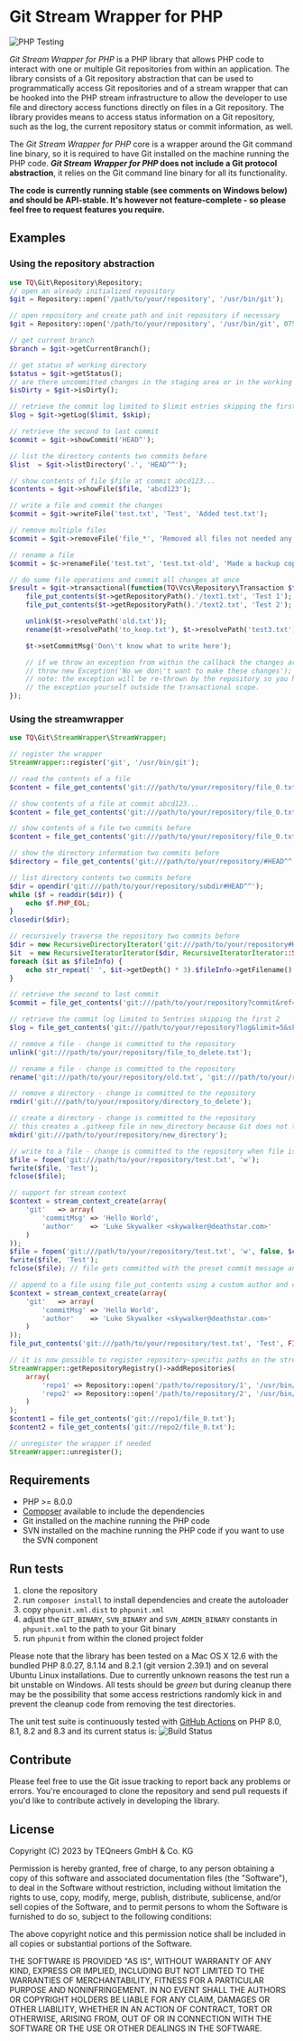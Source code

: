 Git Stream Wrapper for PHP
=========================

![PHP Testing](https://github.com/teqneers/PHP-Stream-Wrapper-for-Git/actions/workflows/php.yml/badge.svg)

*Git Stream Wrapper for PHP* is a PHP library that allows PHP code to interact with one or multiple Git repositories from within an application. The library consists of a Git repository abstraction that can be used to programmatically access Git repositories and of a stream wrapper that can be hooked into the PHP stream infrastructure to allow the developer to use file and directory access functions directly on files in a Git repository. The library provides means to access status information on a Git repository, such as the log, the current repository status or commit information, as well.

The *Git Stream Wrapper for PHP* core is a wrapper around the Git command line binary, so it is required to have Git installed on the machine running the PHP code. ***Git Stream Wrapper for PHP* does not include a Git protocol abstraction**, it relies on the Git command line binary for all its functionality.

**The code is currently running stable (see comments on Windows below) and should be API-stable. It's however not feature-complete - so please feel free to request features you require.**


Examples
--------

### Using the repository abstraction

```php
use TQ\Git\Repository\Repository;
// open an already initialized repository
$git = Repository::open('/path/to/your/repository', '/usr/bin/git');

// open repository and create path and init repository if necessary
$git = Repository::open('/path/to/your/repository', '/usr/bin/git', 0755);

// get current branch
$branch = $git->getCurrentBranch();

// get status of working directory
$status = $git->getStatus();
// are there uncommitted changes in the staging area or in the working directory
$isDirty = $git->isDirty();

// retrieve the commit log limited to $limit entries skipping the first $skip
$log = $git->getLog($limit, $skip);

// retrieve the second to last commit
$commit = $git->showCommit('HEAD^');

// list the directory contents two commits before
$list  = $git->listDirectory('.', 'HEAD^^');

// show contents of file $file at commit abcd123...
$contents = $git->showFile($file, 'abcd123');

// write a file and commit the changes
$commit = $git->writeFile('test.txt', 'Test', 'Added test.txt');

// remove multiple files
$commit = $git->removeFile('file_*', 'Removed all files not needed any more');

// rename a file
$commit = $c->renameFile('test.txt', 'test.txt-old', 'Made a backup copy');

// do some file operations and commit all changes at once
$result = $git->transactional(function(TQ\Vcs\Repository\Transaction $t) {
    file_put_contents($t->getRepositoryPath().'/text1.txt', 'Test 1');
    file_put_contents($t->getRepositoryPath().'/text2.txt', 'Test 2');

    unlink($t->resolvePath('old.txt'));
    rename($t->resolvePath('to_keep.txt'), $t->resolvePath('test3.txt'));

    $t->setCommitMsg('Don\'t know what to write here');

    // if we throw an exception from within the callback the changes are discarded
    // throw new Exception('No we don\'t want to make these changes');
    // note: the exception will be re-thrown by the repository so you have to catch
    // the exception yourself outside the transactional scope.
});
```

### Using the streamwrapper

```php
use TQ\Git\StreamWrapper\StreamWrapper;

// register the wrapper
StreamWrapper::register('git', '/usr/bin/git');

// read the contents of a file
$content = file_get_contents('git:///path/to/your/repository/file_0.txt');

// show contents of a file at commit abcd123...
$content = file_get_contents('git:///path/to/your/repository/file_0.txt#abcd123');

// show contents of a file two commits before
$content = file_get_contents('git:///path/to/your/repository/file_0.txt#HEAD^^');

// show the directory information two commits before
$directory = file_get_contents('git:///path/to/your/repository/#HEAD^^');

// list directory contents two commits before
$dir = opendir('git:///path/to/your/repository/subdir#HEAD^^');
while ($f = readdir($dir)) {
    echo $f.PHP_EOL;
}
closedir($dir);

// recursively traverse the repository two commits before
$dir = new RecursiveDirectoryIterator('git:///path/to/your/repository#HEAD^^');
$it  = new RecursiveIteratorIterator($dir, RecursiveIteratorIterator::SELF_FIRST);
foreach ($it as $fileInfo) {
    echo str_repeat(' ', $it->getDepth() * 3).$fileInfo->getFilename().PHP_EOL;
}

// retrieve the second to last commit
$commit = file_get_contents('git:///path/to/your/repository?commit&ref=HEAD^^');

// retrieve the commit log limited to 5entries skipping the first 2
$log = file_get_contents('git:///path/to/your/repository?log&limit=5&skip=2');

// remove a file - change is committed to the repository
unlink('git:///path/to/your/repository/file_to_delete.txt');

// rename a file - change is committed to the repository
rename('git:///path/to/your/repository/old.txt', 'git:///path/to/your/repository/new.txt');

// remove a directory - change is committed to the repository
rmdir('git:///path/to/your/repository/directory_to_delete');

// create a directory - change is committed to the repository
// this creates a .gitkeep file in new_directory because Git does not track directories
mkdir('git:///path/to/your/repository/new_directory');

// write to a file - change is committed to the repository when file is closed
$file = fopen('git:///path/to/your/repository/test.txt', 'w');
fwrite($file, 'Test');
fclose($file);

// support for stream context
$context = stream_context_create(array(
    'git'   => array(
        'commitMsg' => 'Hello World',
        'author'    => 'Luke Skywalker <skywalker@deathstar.com>'
    )
));
$file = fopen('git:///path/to/your/repository/test.txt', 'w', false, $context);
fwrite($file, 'Test');
fclose($file); // file gets committed with the preset commit message and author

// append to a file using file_put_contents using a custom author and commit message
$context = stream_context_create(array(
    'git'   => array(
        'commitMsg' => 'Hello World',
        'author'    => 'Luke Skywalker <skywalker@deathstar.com>'
    )
));
file_put_contents('git:///path/to/your/repository/test.txt', 'Test', FILE_APPEND, $context);

// it is now possible to register repository-specific paths on the stream wrapper
StreamWrapper::getRepositoryRegistry()->addRepositories(
    array(
        'repo1' => Repository::open('/path/to/repository/1', '/usr/bin/git', false),
        'repo2' => Repository::open('/path/to/repository/2', '/usr/bin/git', false),
    )
);
$content1 = file_get_contents('git://repo1/file_0.txt');
$content2 = file_get_contents('git://repo2/file_0.txt');

// unregister the wrapper if needed
StreamWrapper::unregister();
```

Requirements
------------

- PHP >= 8.0.0
- [Composer](https://getcomposer.org) available to include the dependencies
- Git installed on the machine running the PHP code
- SVN installed on the machine running the PHP code if you want to use the SVN component

Run tests
---------

1. clone the repository
2. run `composer install` to install dependencies and create the autoloader
3. copy `phpunit.xml.dist` to `phpunit.xml`
4. adjust the `GIT_BINARY`, `SVN_BINARY` and `SVN_ADMIN_BINARY` constants in `phpunit.xml` to the path to your Git binary
5. run `phpunit` from within the cloned project folder

Please note that the library has been tested on a Mac OS X 12.6 with the bundled PHP 8.0.27, 8.1.14 and 8.2.1 (git version 2.39.1) and on several Ubuntu Linux installations. Due to currently unknown reasons the test run a bit unstable on Windows. All tests should be *green* but during cleanup there may be the possibility that some access restrictions randomly kick in and prevent the cleanup code from removing the test directories.

The unit test suite is continuously tested with [GitHub Actions](https://github.com/teqneers/PHP-Stream-Wrapper-for-Git/actions) on PHP 8.0, 8.1, 8.2 and 8.3 and its current status is: ![Build Status](https://github.com/teqneers/PHP-Stream-Wrapper-for-Git/actions/workflows/php.yml/badge.svg)

Contribute
----------

Please feel free to use the Git issue tracking to report back any problems or errors. You're encouraged to clone the repository and send pull requests if you'd like to contribute actively in developing the library.

License
-------

Copyright (C) 2023 by TEQneers GmbH & Co. KG

Permission is hereby granted, free of charge, to any person obtaining a copy of this software and associated documentation files (the "Software"), to deal in the Software without restriction, including without limitation the rights to use, copy, modify, merge, publish, distribute, sublicense, and/or sell copies of the Software, and to permit persons to whom the Software is furnished to do so, subject to the following conditions:

The above copyright notice and this permission notice shall be included in all copies or substantial portions of the Software.

THE SOFTWARE IS PROVIDED "AS IS", WITHOUT WARRANTY OF ANY KIND, EXPRESS OR IMPLIED, INCLUDING BUT NOT LIMITED TO THE WARRANTIES OF MERCHANTABILITY, FITNESS FOR A PARTICULAR PURPOSE AND NONINFRINGEMENT. IN NO EVENT SHALL THE AUTHORS OR COPYRIGHT HOLDERS BE LIABLE FOR ANY CLAIM, DAMAGES OR OTHER LIABILITY, WHETHER IN AN ACTION OF CONTRACT, TORT OR OTHERWISE, ARISING FROM, OUT OF OR IN CONNECTION WITH THE SOFTWARE OR THE USE OR OTHER DEALINGS IN THE SOFTWARE.
